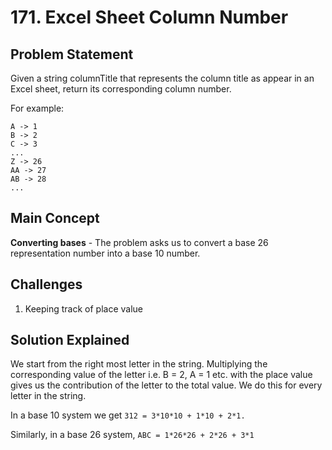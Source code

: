 # 171. Excel Sheet Column Number

## Problem Statement

Given a string columnTitle that represents the column title as appear in an Excel sheet, return its corresponding column number.

For example:

```
A -> 1
B -> 2
C -> 3
...
Z -> 26
AA -> 27
AB -> 28
...
```

## Main Concept

**Converting bases** - The problem asks us to convert a base 26 representation number into a base 10 number.

## Challenges

1. Keeping track of place value

## Solution Explained

We start from the right most letter in the string. Multiplying the corresponding value of the letter i.e. B = 2, A = 1 etc. with the place value gives us the contribution of the letter to the total value. We do this for every letter in the string.

In a base 10 system we get `312 = 3*10*10 + 1*10 + 2*1.`

Similarly, in a base 26 system, `ABC = 1*26*26 + 2*26 + 3*1`

